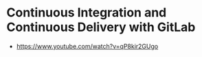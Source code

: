 # Continuous Integration and Continuous Delivery with GitLab

- https://www.youtube.com/watch?v=qP8kir2GUgo
